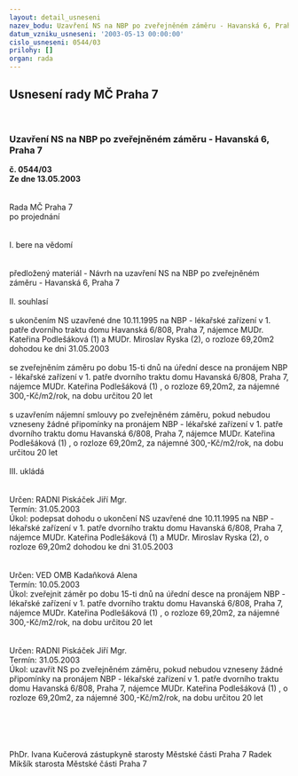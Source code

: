 ```yaml
---
layout: detail_usneseni
nazev_bodu: Uzavření NS na NBP po zveřejněném záměru - Havanská 6, Praha 7
datum_vzniku_usneseni: '2003-05-13 00:00:00'
cislo_usneseni: 0544/03
prilohy: []
organ: rada
---
```

<div id="ucUsn_pList" class="usn">
	<span><h2>Usnesení rady MČ Praha 7 </h2>
<br></span><div class="standBody">
<span><h3>Uzavření NS na NBP po zveřejněném záměru - Havanská 6, Praha 7</h3></span><div class="center">
		<strong>č. 0544/03</strong><br>
	</div>
<div class="center">
		<strong>Ze dne 13.05.2003</strong><br><br>
	</div>
<br>Rada MČ Praha 7<br>po projednání<br><br><br>I.	bere na vědomí<br><br> <br>předložený materiál - Návrh na uzavření NS na NBP po zveřejněném záměru - Havanská 6, Praha 7<br><br>II.  souhlasí <br><br>s ukončením NS uzavřené dne 10.11.1995 na NBP - lékařské zařízení v 1. patře dvorního traktu domu Havanská 6/808, Praha 7, nájemce MUDr. Kateřina Podlešáková (1) a MUDr. Miroslav Ryska (2), o rozloze 69,20m2 dohodou ke dni 31.05.2003<br><br>se zveřejněním záměru po dobu 15-ti dnů na úřední desce na pronájem NBP - lékařské zařízení v 1. patře dvorního traktu domu Havanská 6/808, Praha 7, nájemce MUDr. Kateřina Podlešáková (1) , o rozloze 69,20m2, za nájemné 300,-Kč/m2/rok, na dobu určitou 20 let<br><br>s uzavřením nájemní smlouvy po zveřejněném záměru, pokud nebudou vzneseny žádné připomínky na pronájem NBP - lékařské zařízení v 1. patře dvorního traktu domu Havanská 6/808, Praha 7, nájemce MUDr. Kateřina Podlešáková (1) , o rozloze 69,20m2, za nájemné 300,-Kč/m2/rok, na dobu určitou 20 let<br><br>III.	ukládá <br><br> <br>Určen:	RADNI Piskáček Jiří Mgr.<br>Termín: 31.05.2003<br>Úkol:	podepsat dohodu o ukončení NS uzavřené dne 10.11.1995 na NBP - lékařské zařízení v 1. patře dvorního traktu domu Havanská 6/808, Praha 7, nájemce MUDr. Kateřina Podlešáková (1) a MUDr. Miroslav Ryska (2), o rozloze 69,20m2 dohodou ke dni 31.05.2003<br> <br><br>Určen:	VED OMB Kadaňková Alena <br>Termín: 10.05.2003<br>Úkol:	zveřejnit záměr po dobu 15-ti dnů na úřední desce na pronájem NBP -  lékařské zařízení v 1. patře dvorního traktu domu Havanská 6/808, Praha 7, nájemce MUDr. Kateřina Podlešáková (1) , o rozloze 69,20m2, za nájemné 300,-Kč/m2/rok, na dobu určitou 20 let<br> <br><br>Určen:	RADNI Piskáček Jiří Mgr.<br>Termín: 31.05.2003<br>Úkol:	uzavřít NS po zveřejněném záměru, pokud nebudou vzneseny žádné připomínky na pronájem NBP - lékařské zařízení v 1. patře dvorního traktu domu Havanská 6/808, Praha 7, nájemce MUDr. Kateřina Podlešáková (1) , o rozloze 69,20m2, za nájemné 300,-Kč/m2/rok, na dobu určitou 20 let<br> <br><br> <br> <br>	<br>PhDr. Ivana Kučerová zástupkyně starosty Městské části Praha 7	 Radek Mikšík starosta Městské části Praha 7<br>	<br><br>
</div>
</div>